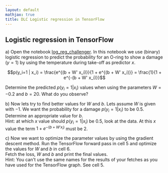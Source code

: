 ```yaml
---
layout: default
mathjax: true
title: DLC Logistic regression in TensorFlow
---
```

## Logistic regression in TensorFlow

a) Open the notebook [log_reg_challenger](https://github.com/tensorchiefs/dl_course/blob/master/notebooks/04_log_reg_challenger.ipynb). In this notebook
we use (binary) logistic regression to predict the probability for an O-ring to show a damage
$(y=1)$ by using the temperature during take-off as predictor $x$.  

$$p(y_i=1 | x_i) = \frac{e^{(b + W' x_i)}}{1 + e^{(b + W' x_i)}} = \frac{1}{1 + e^{-(b + W' x_i)}}$$  

Determine the predicted $p(y_i=1 | x_i)$ values when using the parameters $W=-0.2$ and $b=20$. What do you observe?

b) Now lets try to find better values for $W$ and $b$. Lets assume $W$ is given with $-1$. We want the probability
for a damage $p(y_i=1 | x_i)$ to be $0.5$.  
Determine an appropriate value for $b$.  
Hint: at which $x$ value should $p(y_i=1 | x_i)$ be $0.5$, look at the data. At this $x$ value the term $1 + e^{-(b + W' x_i)}$ must be $2$.

c) Now we want to optimize the parameter values by using the gradient descent
method. Run the TensorFlow forward pass in cell 5 and optimize the values for $W$ and $b$ in cell 6.  
Fetch the loss, $W$ and $b$ and print the final values.  
Hint: You can't use the same names for the results of your fetches as you have used for the TensorFlow graph. See cell 5.
 
